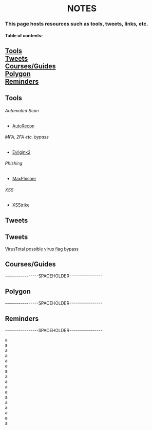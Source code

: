 <h1 align="center">NOTES</h1>

### This page hosts resources such as tools, tweets, links, etc.


#### Table of contents:
[Tools](#toolsIndex)<br/>
[Tweets](#twIndex)<br/>
[Courses/Guides](#coIndex)<br/>
[Polygon](#poIndex)<br/>
[Reminders](#remIndex)
---



<a name="toolsIndex"></a>

Tools
-----

###### Automated Scan<br/>
- [AutoRecon](https://github.com/Tib3rius/AutoRecon)<br/>

###### MFA, 2FA etc. bypass<br/>
- [Evilginx2](https://m0chan.github.io/2019/07/26/Bypassing-2FA-For-Fun-With-Evilginx2.html)<br/>

###### Phishing<br/>
- [MaxPhisher](https://github.com/KasRoudra/MaxPhisher)<br/>

###### XSS<br/>
- [XSStrike](https://github.com/s0md3v/XSStrike)<br/>



Tweets
------
<a name="twIndex"></a>

Tweets
------

[VirusTotal possible virus flag bypass](https://twitter.com/Alh4zr3d/status/1610291517792321536)

Courses/Guides
--------------
<a name="coIndex"></a>

-----------------SPACEHOLDER-----------------

Polygon
-------
<a name="poIndex"></a>

-----------------SPACEHOLDER-----------------

Reminders
---------
<a name="remIndex"></a>

-----------------SPACEHOLDER-----------------


a<br/>
a<br/>
a<br/>
a<br/>
a<br/>
a<br/>
a<br/>
a<br/>
a<br/>
a<br/>
a<br/>
a<br/>
a<br/>
a<br/>
a<br/>
a<br/>
a<br/>
